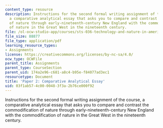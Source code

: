 ```yaml
---
content_type: resource
description: Instructions for the second formal writing assignment of the course,
  a comparative analytical essay that asks you to compare and contrast the commodification
  of nature through early-nineteenth-century New England with the commodification
  of nature in the Great West in the nineteenth century.
file: /ol-ocw-studio-app/courses/sts-036-technology-and-nature-in-american-history-spring-2008/03f1ab574c0000483f3a2b76ce000f92_paper2.pdf
file_size: 88877
file_type: application/pdf
learning_resource_types:
- Assignments
license: https://creativecommons.org/licenses/by-nc-sa/4.0/
ocw_type: OCWFile
parent_title: Assignments
parent_type: CourseSection
parent_uid: 174a2e96-c681-a8c4-b95e-f84077ad3ec1
resourcetype: Document
title: 'Paper 2: Comparative Analytical Essay'
uid: 03f1ab57-4c00-0048-3f3a-2b76ce000f92
---
```

Instructions for the second formal writing assignment of the course, a comparative analytical essay that asks you to compare and contrast the commodification of nature through early-nineteenth-century New England with the commodification of nature in the Great West in the nineteenth century.